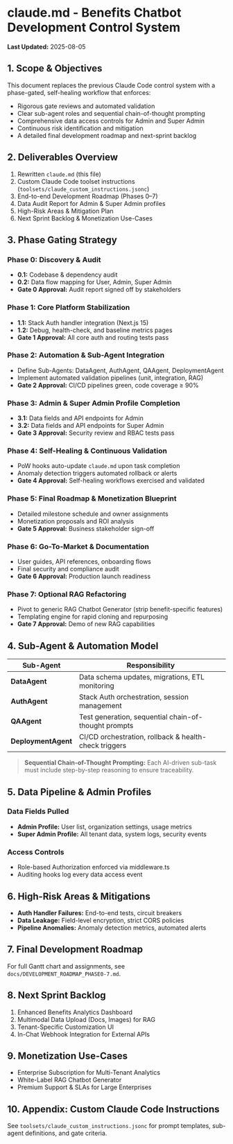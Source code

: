 # claude.md - Benefits Chatbot Development Control System

**Last Updated:** 2025-08-05

## 1. Scope & Objectives
This document replaces the previous Claude Code control system with a phase-gated, self-healing workflow that enforces:
- Rigorous gate reviews and automated validation
- Clear sub-agent roles and sequential chain-of-thought prompting
- Comprehensive data access controls for Admin and Super Admin
- Continuous risk identification and mitigation
- A detailed final development roadmap and next-sprint backlog

## 2. Deliverables Overview
1. Rewritten `claude.md` (this file)
2. Custom Claude Code toolset instructions (`toolsets/claude_custom_instructions.jsonc`)
3. End-to-end Development Roadmap (Phases 0–7)
4. Data Audit Report for Admin & Super Admin profiles
5. High-Risk Areas & Mitigation Plan
6. Next Sprint Backlog & Monetization Use-Cases

## 3. Phase Gating Strategy
### Phase 0: Discovery & Audit
- **0.1:** Codebase & dependency audit
- **0.2:** Data flow mapping for User, Admin, Super Admin
- **Gate 0 Approval:** Audit report signed off by stakeholders

### Phase 1: Core Platform Stabilization
- **1.1:** Stack Auth handler integration (Next.js 15)
- **1.2:** Debug, health-check, and baseline metrics pages
- **Gate 1 Approval:** All core auth and routing tests pass

### Phase 2: Automation & Sub-Agent Integration
- Define Sub-Agents: DataAgent, AuthAgent, QAAgent, DeploymentAgent
- Implement automated validation pipelines (unit, integration, RAG)
- **Gate 2 Approval:** CI/CD pipelines green, code coverage ≥ 90%

### Phase 3: Admin & Super Admin Profile Completion
- **3.1:** Data fields and API endpoints for Admin
- **3.2:** Data fields and API endpoints for Super Admin
- **Gate 3 Approval:** Security review and RBAC tests pass

### Phase 4: Self-Healing & Continuous Validation
- PoW hooks auto-update `claude.md` upon task completion
- Anomaly detection triggers automated rollback or alerts
- **Gate 4 Approval:** Self-healing workflows exercised and validated

### Phase 5: Final Roadmap & Monetization Blueprint
- Detailed milestone schedule and owner assignments
- Monetization proposals and ROI analysis
- **Gate 5 Approval:** Business stakeholder sign-off

### Phase 6: Go-To-Market & Documentation
- User guides, API references, onboarding flows
- Final security and compliance audit
- **Gate 6 Approval:** Production launch readiness

### Phase 7: Optional RAG Refactoring
- Pivot to generic RAG Chatbot Generator (strip benefit-specific features)
- Templating engine for rapid cloning and repurposing
- **Gate 7 Approval:** Demo of new RAG capabilities

## 4. Sub-Agent & Automation Model
| Sub-Agent       | Responsibility                                          |
|-----------------|---------------------------------------------------------|
| **DataAgent**   | Data schema updates, migrations, ETL monitoring         |
| **AuthAgent**   | Stack Auth orchestration, session management           |
| **QAAgent**     | Test generation, sequential chain-of-thought prompts    |
| **DeploymentAgent** | CI/CD orchestration, rollback & health-check triggers |

> **Sequential Chain-of-Thought Prompting:**
> Each AI-driven sub-task must include step-by-step reasoning to ensure traceability.

## 5. Data Pipeline & Admin Profiles
### Data Fields Pulled
- **Admin Profile:** User list, organization settings, usage metrics
- **Super Admin Profile:** All tenant data, system logs, security events

### Access Controls
- Role-based Authorization enforced via middleware.ts
- Auditing hooks log every data access event

## 6. High-Risk Areas & Mitigations
- **Auth Handler Failures:** End-to-end tests, circuit breakers
- **Data Leakage:** Field-level encryption, strict CORS policies
- **Pipeline Anomalies:** Anomaly detection metrics, automated alerts

## 7. Final Development Roadmap
For full Gantt chart and assignments, see `docs/DEVELOPMENT_ROADMAP_PHASE0-7.md`.

## 8. Next Sprint Backlog
1. Enhanced Benefits Analytics Dashboard
2. Multimodal Data Upload (Docs, Images) for RAG
3. Tenant-Specific Customization UI
4. In-Chat Webhook Integration for External APIs

## 9. Monetization Use-Cases
- Enterprise Subscription for Multi-Tenant Analytics
- White-Label RAG Chatbot Generator
- Premium Support & SLAs for Large Enterprises

## 10. Appendix: Custom Claude Code Instructions
See `toolsets/claude_custom_instructions.jsonc` for prompt templates, sub-agent definitions, and gate criteria.
